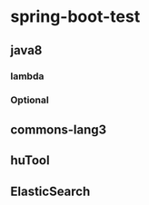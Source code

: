 # spring-boot-test 

## java8
### lambda
### Optional

## commons-lang3 

## huTool
## ElasticSearch
